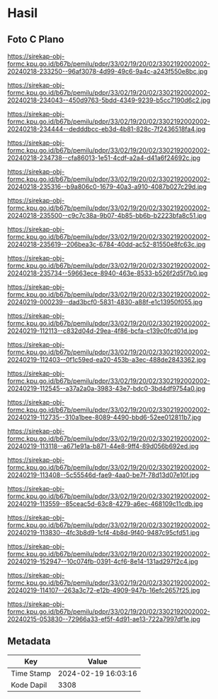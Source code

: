 # Hasil

## Foto C Plano

https://sirekap-obj-formc.kpu.go.id/b67b/pemilu/pdpr/33/02/19/20/02/3302192002002-20240218-233250--96af3078-4d99-49c6-9a4c-a243f550e8bc.jpg

https://sirekap-obj-formc.kpu.go.id/b67b/pemilu/pdpr/33/02/19/20/02/3302192002002-20240218-234043--450d9763-5bdd-4349-9239-b5cc7190d6c2.jpg

https://sirekap-obj-formc.kpu.go.id/b67b/pemilu/pdpr/33/02/19/20/02/3302192002002-20240218-234444--dedddbcc-eb3d-4b81-828c-7f2436518fa4.jpg

https://sirekap-obj-formc.kpu.go.id/b67b/pemilu/pdpr/33/02/19/20/02/3302192002002-20240218-234738--cfa86013-1e51-4cdf-a2a4-d41a6f24692c.jpg

https://sirekap-obj-formc.kpu.go.id/b67b/pemilu/pdpr/33/02/19/20/02/3302192002002-20240218-235316--b9a806c0-1679-40a3-a910-4087b027c29d.jpg

https://sirekap-obj-formc.kpu.go.id/b67b/pemilu/pdpr/33/02/19/20/02/3302192002002-20240218-235500--c9c7c38a-9b07-4b85-bb6b-b2223bfa8c51.jpg

https://sirekap-obj-formc.kpu.go.id/b67b/pemilu/pdpr/33/02/19/20/02/3302192002002-20240218-235619--206bea3c-6784-40dd-ac52-81550e8fc63c.jpg

https://sirekap-obj-formc.kpu.go.id/b67b/pemilu/pdpr/33/02/19/20/02/3302192002002-20240218-235734--59663ece-8940-463e-8533-b526f2d5f7b0.jpg

https://sirekap-obj-formc.kpu.go.id/b67b/pemilu/pdpr/33/02/19/20/02/3302192002002-20240219-000239--dad3bcf0-5831-4830-a88f-e1c13950f055.jpg

https://sirekap-obj-formc.kpu.go.id/b67b/pemilu/pdpr/33/02/19/20/02/3302192002002-20240219-112113--c832d04d-29ea-4f86-bcfa-c139c0fcd01d.jpg

https://sirekap-obj-formc.kpu.go.id/b67b/pemilu/pdpr/33/02/19/20/02/3302192002002-20240219-112403--0f1c59ed-ea20-453b-a3ec-488de2843362.jpg

https://sirekap-obj-formc.kpu.go.id/b67b/pemilu/pdpr/33/02/19/20/02/3302192002002-20240219-112545--a37a2a0a-3983-43e7-bdc0-3bd4df9754a0.jpg

https://sirekap-obj-formc.kpu.go.id/b67b/pemilu/pdpr/33/02/19/20/02/3302192002002-20240219-112735--310a1bee-8089-4490-bbd6-52ee012811b7.jpg

https://sirekap-obj-formc.kpu.go.id/b67b/pemilu/pdpr/33/02/19/20/02/3302192002002-20240219-113118--a671e91a-b871-44e8-9ff4-89d056b692ed.jpg

https://sirekap-obj-formc.kpu.go.id/b67b/pemilu/pdpr/33/02/19/20/02/3302192002002-20240219-113408--5c55546d-fae9-4aa0-be7f-78d13d07e10f.jpg

https://sirekap-obj-formc.kpu.go.id/b67b/pemilu/pdpr/33/02/19/20/02/3302192002002-20240219-113559--85ceac5d-63c8-4279-a6ec-468109c11cdb.jpg

https://sirekap-obj-formc.kpu.go.id/b67b/pemilu/pdpr/33/02/19/20/02/3302192002002-20240219-113830--4fc3b8d9-1cf4-4b8d-9f40-9487c95cfd51.jpg

https://sirekap-obj-formc.kpu.go.id/b67b/pemilu/pdpr/33/02/19/20/02/3302192002002-20240219-152947--10c074fb-0391-4cf6-8e14-131ad297f2c4.jpg

https://sirekap-obj-formc.kpu.go.id/b67b/pemilu/pdpr/33/02/19/20/02/3302192002002-20240219-114107--263a3c72-e12b-4909-947b-16efc2657f25.jpg

https://sirekap-obj-formc.kpu.go.id/b67b/pemilu/pdpr/33/02/19/20/02/3302192002002-20240215-053830--72966a33-ef5f-4d91-ae13-722a7997df1e.jpg


## Metadata

| Key        | Value               |
| ---------- | ------------------- |
| Time Stamp | 2024-02-19 16:03:16 |
| Kode Dapil | 3308                |



